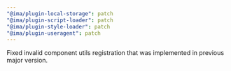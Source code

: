 ```yaml
---
"@ima/plugin-local-storage": patch
"@ima/plugin-script-loader": patch
"@ima/plugin-style-loader": patch
"@ima/plugin-useragent": patch
---
```


Fixed invalid component utils registration that was implemented in previous major version.
